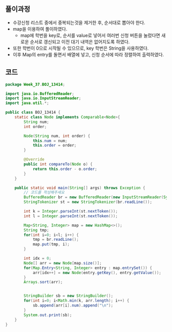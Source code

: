 ## 풀이과정
- 수강신청 리스트 중에서 중복되는것을 제거한 후, 순서대로 뽑아야 한다.
- map을 이용하여 풀이하였다.
  - map에 학번을 key로, 순서를 value로 넣어서 여러번 신청 버튼을 눌렀다면 새로운 순서로 갱신되고 이전 대기 내역은 없어지도록 하였다.
- 또한 학번이 0으로 시작될 수 있으므로, key 학번은 String을 사용하였다.
- 이후 Map의 entry를 돌면서 배열에 넣고, 신청 순서에 따라 정렬하여 출력하였다.

## 코드
```java
package Week_37.BOJ_13414;

import java.io.BufferedReader;
import java.io.InputStreamReader;
import java.util.*;

public class BOJ_13414 {
    static class Node implements Comparable<Node>{
        String num;
        int order;

        Node(String num, int order) {
            this.num = num;
            this.order = order;
        }

        @Override
        public int compareTo(Node o) {
            return this.order - o.order;
        }
    }

    public static void main(String[] args) throws Exception {
        // 코드를 작성해주세요
        BufferedReader br = new BufferedReader(new InputStreamReader(System.in));
        StringTokenizer st = new StringTokenizer(br.readLine());

        int k = Integer.parseInt(st.nextToken());
        int l = Integer.parseInt(st.nextToken());

        Map<String, Integer> map = new HashMap<>();
        String tmp;
        for(int i=0; i<l; i++) {
            tmp = br.readLine();
            map.put(tmp, i);
        }

        int idx = 0;
        Node[] arr = new Node[map.size()];
        for(Map.Entry<String, Integer> entry : map.entrySet()) {
            arr[idx++] = new Node(entry.getKey(), entry.getValue());
        }
        Arrays.sort(arr);


        StringBuilder sb = new StringBuilder();
        for(int i=0; i<Math.min(k, arr.length); i++) {
            sb.append(arr[i].num).append("\n");
        }
        System.out.print(sb);
    }
}

```